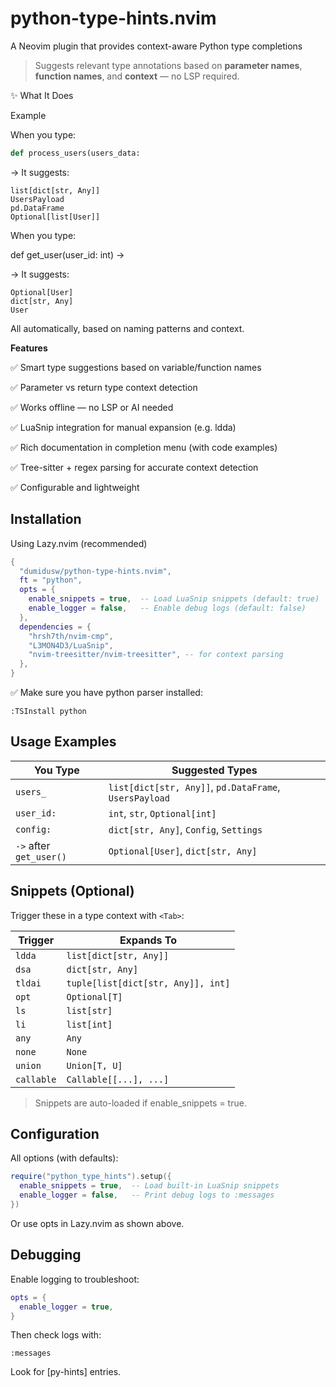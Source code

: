 # python-type-hints.nvim
A Neovim plugin that provides context-aware Python type completions

> Suggests relevant type annotations based on **parameter names**, **function names**, and **context** — no LSP required.

✨ What It Does

Example

When you type:

```python
def process_users(users_data:
```

→ It suggests:

```
list[dict[str, Any]]
UsersPayload
pd.DataFrame
Optional[list[User]]
```

When you type:

def get_user(user_id: int) -> 

→ It suggests:

```
Optional[User]
dict[str, Any]
User
```

All automatically, based on naming patterns and context.

**Features**

✅ Smart type suggestions based on variable/function names

✅ Parameter vs return type context detection

✅ Works offline — no LSP or AI needed

✅ LuaSnip integration for manual expansion (e.g. ldda<Tab>)

✅ Rich documentation in completion menu (with code examples)

✅ Tree-sitter + regex parsing for accurate context detection

✅ Configurable and lightweight

## Installation
Using Lazy.nvim (recommended)

```lua
{
  "dumidusw/python-type-hints.nvim",
  ft = "python",
  opts = {
    enable_snippets = true,  -- Load LuaSnip snippets (default: true)
    enable_logger = false,   -- Enable debug logs (default: false)
  },
  dependencies = {
    "hrsh7th/nvim-cmp",
    "L3MON4D3/LuaSnip",
    "nvim-treesitter/nvim-treesitter", -- for context parsing
  },
}
```

✅ Make sure you have python parser installed:

```
:TSInstall python
```

## Usage Examples


| You Type | Suggested Types |
|----------|-----------------|
| `users_` | `list[dict[str, Any]]`, `pd.DataFrame`, `UsersPayload` |
| `user_id:` | `int`, `str`, `Optional[int]` |
| `config:` | `dict[str, Any]`, `Config`, `Settings` |
| `->` after `get_user()` | `Optional[User]`, `dict[str, Any]` |

## Snippets (Optional)

Trigger these in a type context with `<Tab>`:

| Trigger | Expands To |
|--------|------------|
| `ldda` | `list[dict[str, Any]]` |
| `dsa`  | `dict[str, Any]` |
| `tldai` | `tuple[list[dict[str, Any]], int]` |
| `opt`  | `Optional[T]` |
| `ls`   | `list[str]` |
| `li`   | `list[int]` |
| `any`  | `Any` |
| `none` | `None` |
| `union` | `Union[T, U]` |
| `callable` | `Callable[[...], ...]` |

> Snippets are auto-loaded if enable_snippets = true.


## Configuration

All options (with defaults):

```lua
require("python_type_hints").setup({
  enable_snippets = true,  -- Load built-in LuaSnip snippets
  enable_logger = false,   -- Print debug logs to :messages
})
```

Or use opts in Lazy.nvim as shown above.

## Debugging

Enable logging to troubleshoot:

```lua
opts = {
  enable_logger = true,
}
```

Then check logs with:

```
:messages
```

Look for [py-hints] entries.


